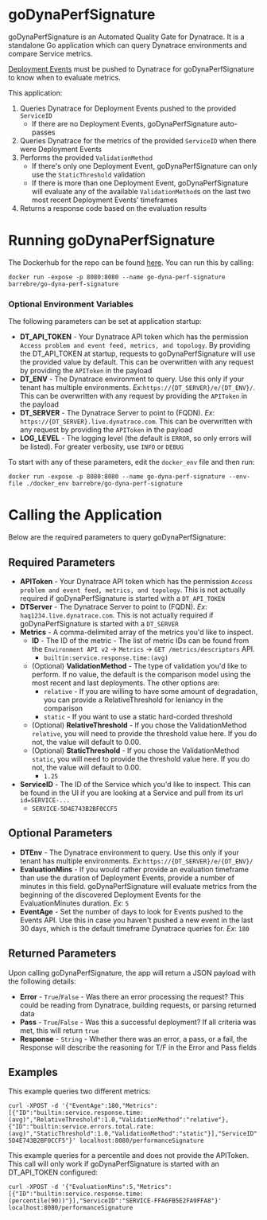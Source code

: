 # goDynaPerfSignature
goDynaPerfSignature is an Automated Quality Gate for Dynatrace. It is a standalone Go application which can query Dynatrace environments and compare Service metrics.

[Deployment Events](https://www.dynatrace.com/support/help/shortlink/event-types-info#deployment) must be pushed to Dynatrace for goDynaPerfSignature to know when to evaluate metrics.

This application:
1. Queries Dynatrace for Deployment Events pushed to the provided `ServiceID`
    * If there are no Deployment Events, goDynaPerfSignature auto-passes
2. Queries Dynatrace for the metrics of the provided `ServiceID` when there were Deployment Events
3. Performs the provided `ValidationMethod`
    * If there's only one Deployment Event, goDynaPerfSignature can only use the `StaticThreshold` validation
    * If there is more than one Deployment Event, goDynaPerfSignature will evaluate any of the available `ValidationMethod`s on the last two most recent Deployment Events' timeframes
4. Returns a response code based on the evaluation results

# Running goDynaPerfSignature
The Dockerhub for the repo can be found [here](https://hub.docker.com/r/barrebre/go-dyna-perf-signature/tags). You can run this by calling:
```
docker run -expose -p 8080:8080 --name go-dyna-perf-signature barrebre/go-dyna-perf-signature
```

### Optional Environment Variables
The following parameters can be set at application startup:
* **DT_API_TOKEN** - Your Dynatrace API token which has the permission `Access problem and event feed, metrics, and topology`. By providing the DT_API_TOKEN at startup, requests to goDynaPerfSignature will use the provided value by default. This can be overwritten with any request by providing the `APIToken` in the payload
* **DT_ENV** - The Dynatrace environment to query. Use this only if your tenant has multiple environments. *Ex*:`https://{DT_SERVER}/e/{DT_ENV}/`. This can be overwritten with any request by providing the `APIToken` in the payload
* **DT_SERVER** - The Dynatrace Server to point to (FQDN). *Ex*: `https://{DT_SERVER}.live.dynatrace.com`. This can be overwritten with any request by providing the `APIToken` in the payload
* **LOG_LEVEL** - The logging level (the default is `ERROR`, so only errors will be listed). For greater verbosity, use `INFO` or `DEBUG`

To start with any of these parameters, edit the `docker_env` file and then run:
```
docker run -expose -p 8080:8080 --name go-dyna-perf-signature --env-file ./docker_env barrebre/go-dyna-perf-signature
```

# Calling the Application
Below are the required parameters to query goDynaPerfSignature:

## Required Parameters
* **APIToken** - Your Dynatrace API token which has the permission `Access problem and event feed, metrics, and topology`. This is not actually required if goDynaPerfSignature is started with a `DT_API_TOKEN`
* **DTServer** - The Dynatrace Server to point to (FQDN). *Ex*: `haq1234.live.dynatrace.com`. This is not actually required if goDynaPerfSignature is started with a `DT_SERVER`
* **Metrics** - A comma-delimited array of the metrics you'd like to inspect. 
  * **ID** - The ID of the metric - The list of metric IDs can be found from the `Environment API v2` -> `Metrics` -> `GET /metrics/descriptors` API.
    * `builtin:service.response.time:(avg)`
  * (Optional) **ValidationMethod** - The type of validation you'd like to perform. If no value, the default is the comparison model using the most recent and last deployments. The other options are:
    * `relative` - If you are willing to have some amount of degradation, you can provide a RelativeThreshold for leniancy in the comparison
    * `static` - If you want to use a static hard-corded threshold
  * (Optional) **RelativeThreshold** - If you chose the ValidationMethod `relative`, you will need to provide the threshold value here. If you do not, the value will default to 0.00.
  * (Optional) **StaticThreshold** - If you chose the ValidationMethod `static`, you will need to provide the threshold value here. If you do not, the value will default to 0.00.
    * `1.25`
* **ServiceID** - The ID of the Service which you'd like to inspect. This can be found in the UI if you are looking at a Service and pull from its url `id=SERVICE-...`
  * `SERVICE-5D4E743B2BF0CCF5`

## Optional Parameters
* **DTEnv** - The Dynatrace environment to query. Use this only if your tenant has multiple environments. *Ex*:`https://{DT_SERVER}/e/{DT_ENV}/`
* **EvaluationMins** - If you would rather provide an evaluation timeframe than use the duration of Deployment Events, provide a number of minutes in this field. goDynaPerfSignature will evaluate metrics from the beginning of the discovered Deployment Events for the EvaluationMinutes duration. *Ex*: `5`
* **EventAge** - Set the number of days to look for Events pushed to the Events API. Use this in case you haven't pushed a new event in the last 30 days, which is the default timeframe Dynatrace queries for. *Ex*: `180`

## Returned Parameters
Upon calling goDynaPerfSignature, the app will return a JSON payload with the following details:
* **Error** - `True`/`False` - Was there an error processing the request? This could be reading from Dynatrace, building requests, or parsing returned data
* **Pass** - `True`/`False` - Was this a successful deployment? If all criteria was met, this will return `true`
* **Response** - `String` - Whether there was an error, a pass, or a fail, the Response will describe the reasoning for T/F in the Error and Pass fields

## Examples
This example queries two different metrics:
```
curl -XPOST -d '{"EventAge":180,"Metrics":[{"ID":"builtin:service.response.time:(avg)","RelativeThreshold":1.0,"ValidationMethod":"relative"},{"ID":"builtin:service.errors.total.rate:(avg)","StaticThreshold":1.0,"ValidationMethod":"static"}],"ServiceID":"SERVICE-5D4E743B2BF0CCF5"}' localhost:8080/performanceSignature
```

This example queries for a percentile and does not provide the APIToken. This call will only work if goDynaPerfSignature is started with an DT_API_TOKEN configured:
```
curl -XPOST -d '{"EvaluationMins":5,"Metrics":[{"ID":"builtin:service.response.time:(percentile(90))"}],"ServiceID":"SERVICE-FFA6FB5E2FA9FFA8"}' localhost:8080/performanceSignature
```